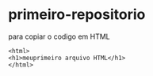 # primeiro-repositorio
para copiar o codigo em HTML
```
<html>
<h1>meuprimeiro arquivo HTML</h1>
</html>
```
